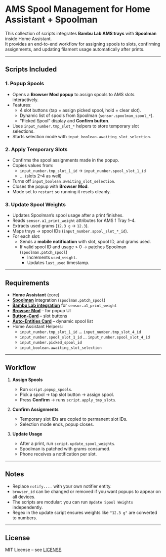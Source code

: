 # AMS Spool Management for Home Assistant + Spoolman

This collection of scripts integrates **Bambu Lab AMS trays** with **Spoolman** inside Home Assistant.  
It provides an end-to-end workflow for assigning spools to slots, confirming assignments, and updating filament usage automatically after prints.

---

## Scripts Included

### 1. Popup Spools
- Opens a **Browser Mod popup** to assign spools to AMS slots interactively.  
- Features:
  - 4 slot buttons (tap = assign picked spool, hold = clear slot).  
  - Dynamic list of spools from Spoolman (`sensor.spoolman_spool_*`).  
  - “Picked Spool” display and **Confirm button**.  
- Uses `input_number.tmp_slot_*` helpers to store temporary slot selections.  
- Starts selection mode with `input_boolean.awaiting_slot_selection`.

### 2. Apply Temporary Slots
- Confirms the spool assignments made in the popup.  
- Copies values from:
  - `input_number.tmp_slot_1_id` → `input_number.spool_slot_1_id`  
  - … (slots 2–4 as well)  
- Turns off `input_boolean.awaiting_slot_selection`.  
- Closes the popup with **Browser Mod**.  
- Mode set to `restart` so running it resets cleanly.

### 3. Update Spool Weights
- Updates Spoolman’s spool usage after a print finishes.  
- Reads `sensor.a1_print_weight` attributes for AMS 1 Tray 1–4.  
- Extracts used grams (`12.3 g` → `12.3`).  
- Maps trays → spool IDs (`input_number.spool_slot_*_id`).  
- For each slot:
  - Sends a **mobile notification** with slot, spool ID, and grams used.  
  - If valid spool ID and usage > 0 → patches Spoolman (`spoolman.patch_spool`)  
    - Increments `used_weight`.  
    - Updates `last_used` timestamp.

---

##  Requirements

- **Home Assistant** (core)  
- **[Spoolman](https://github.com/Donkie/Spoolman)** integration (`spoolman.patch_spool`)  
- **[Bambu Lab integration](https://github.com/greghesp/ha-bambulab)** for `sensor.a1_print_weight`  
- **[Browser Mod](https://github.com/thomasloven/hass-browser_mod)** – for popup UI  
- **[Button-Card](https://github.com/custom-cards/button-card)** – slot buttons  
- **[Auto-Entities Card](https://github.com/thomasloven/lovelace-auto-entities)** – dynamic spool list 
- Home Assistant Helpers:
  - `input_number.tmp_slot_1_id` … `input_number.tmp_slot_4_id`  
  - `input_number.spool_slot_1_id` … `input_number.spool_slot_4_id`  
  - `input_number.picked_spool_id`  
  - `input_boolean.awaiting_slot_selection`

---

##  Workflow

1. **Assign Spools**  
   - Run `script.popup_spools`.  
   - Pick a spool → tap slot button → assign spool.  
   - Press **Confirm** → runs `script.apply_tmp_slots`.

2. **Confirm Assignments**  
   - Temporary slot IDs are copied to permanent slot IDs.  
   - Selection mode ends, popup closes.

3. **Update Usage**  
   - After a print, run `script.update_spool_weights`.  
   - Spoolman is patched with grams consumed.  
   - Phone receives a notification per slot.

---

## Notes
- Replace `notify....` with your own notifier entity.  
- `browser_id` can be changed or removed if you want popups to appear on all devices.  
- The scripts are modular: you can run `Update Spool Weights` independently.  
- Regex in the update script ensures weights like `"12.3 g"` are converted to numbers.

---

## License
MIT License – see [LICENSE](../LICENSE).
